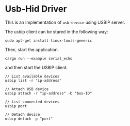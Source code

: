 # Usb-Hid Driver

This is an implementation of `usb-device` using USBIP server.

The usbip client can be stared in the following way:
```
sudo apt-get install linux-tools-generic
```

Then, start the application.

```
cargo run --example serial_echo
```

and then start the USBIP client.

```
// List available devices
usbip list -r "ip-address" 

// Attach USB device
usbip attach -r "ip-address" -b "bus-ID"

// List connected devices
usbip port

// Detach device
usbip detach -p "port"
```